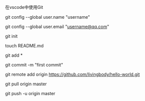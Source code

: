 在vscode中使用Git  


git config --global user.name "username"  

git config --global user.email "username@qq.com"  



git init  

touch README.md  

git add *  

git commit -m "first commit"  

git remote add origin https://github.com/livingbody/hello-world.git  

git pull origin master   

git push -u origin master   
